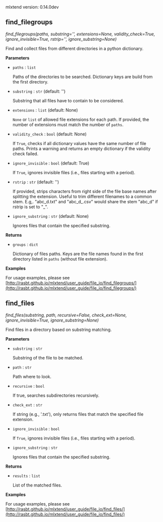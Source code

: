 mlxtend version: 0.14.0dev 
## find_filegroups

*find_filegroups(paths, substring='', extensions=None, validity_check=True, ignore_invisible=True, rstrip='', ignore_substring=None)*

Find and collect files from different directories in a python dictionary.

**Parameters**

- `paths` : `list`

    Paths of the directories to be searched. Dictionary keys are build from
    the first directory.

- `substring` : `str` (default: '')

    Substring that all files have to contain to be considered.

- `extensions` : `list` (default: None)

    `None` or `list` of allowed file extensions for each path.
    If provided, the number of extensions must match the number of `paths`.

- `validity_check` : `bool` (default: None)

    If `True`, checks if all dictionary values
    have the same number of file paths. Prints
    a warning and returns an empty dictionary if the validity check failed.

- `ignore_invisible` : `bool` (default: True)

    If `True`, ignores invisible files
    (i.e., files starting with a period).

- `rstrip` : `str` (default: '')

    If provided, strips characters from right side of the file
    base names after splitting the extension.
    Useful to trim different filenames to a common stem.
    E.g,. "abc_d.txt" and "abc_d_.csv" would share
    the stem "abc_d" if rstrip is set to "_".

- `ignore_substring` : `str` (default: None)

    Ignores files that contain the specified substring.

**Returns**

- `groups` : `dict`

    Dictionary of files paths. Keys are the file names
    found in the first directory listed
    in `paths` (without file extension).

**Examples**

For usage examples, please see
    [http://rasbt.github.io/mlxtend/user_guide/file_io/find_filegroups/](http://rasbt.github.io/mlxtend/user_guide/file_io/find_filegroups/)




## find_files

*find_files(substring, path, recursive=False, check_ext=None, ignore_invisible=True, ignore_substring=None)*

Find files in a directory based on substring matching.

**Parameters**

- `substring` : `str`

    Substring of the file to be matched.

- `path` : `str`

    Path where to look.

- `recursive` : `bool`

    If true, searches subdirectories recursively.

- `check_ext` : `str`

    If string (e.g., '.txt'), only returns files that
    match the specified file extension.

- `ignore_invisible` : `bool`

    If `True`, ignores invisible files
    (i.e., files starting with a period).

- `ignore_substring` : `str`

    Ignores files that contain the specified substring.

**Returns**

- `results` : `list`

    List of the matched files.

**Examples**

For usage examples, please see
    [http://rasbt.github.io/mlxtend/user_guide/file_io/find_files/](http://rasbt.github.io/mlxtend/user_guide/file_io/find_files/)




